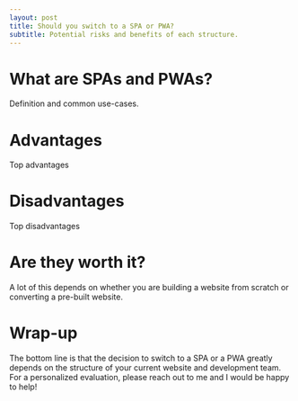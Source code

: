 ```yaml
---
layout: post
title: Should you switch to a SPA or PWA?
subtitle: Potential risks and benefits of each structure.
---
```


# What are SPAs and PWAs? 
Definition and common use-cases. 

# Advantages
Top advantages

# Disadvantages 
Top disadvantages

# Are they worth it? 
A lot of this depends on whether you are building a website from scratch or converting a pre-built website. 

# Wrap-up
The bottom line is that the decision to switch to a SPA or a PWA greatly depends on the structure of your current website and development team. For a personalized evaluation, please reach out to me and I would be happy to help!

<!-- Angular, Material, top frameworks -->
